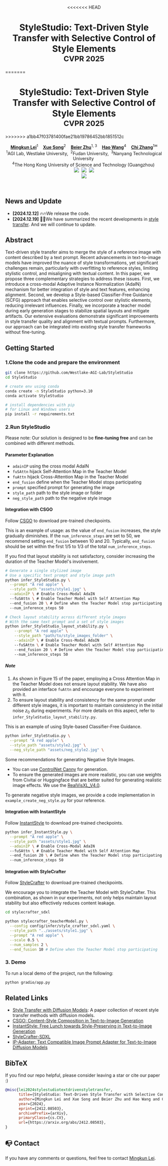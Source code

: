 <p align="center">
<<<<<<< HEAD
  <h1 align="center">
  StyleStudio: Text-Driven Style Transfer with Selective Control of Style Elements<br>
  <small>CVPR 2025</small>
  </h1>
=======
  <h1 align="center">StyleStudio: Text-Driven Style Transfer with Selective Control of Style Elements<br><small>CVPR 2025</small></h1>
>>>>>>> a1bb47f03781400fae21bb19786452bb1851512c
  <p align="center">
    <a href="https://github.com/MingkunLei"><strong>Mingkun Lei</strong></a><sup>1</sup>
    &nbsp;&nbsp;
    <a href="https://scholar.google.com/citations?user=M6CSZVsAAAAJ&hl=zh-CN&oi=ao"><strong>Xue Song</strong></a><sup>2</sup>
    &nbsp;&nbsp;
    <a href="https://beierzhu.github.io/"><strong>Beier Zhu</strong></a><sup>1, 3</sup>
    &nbsp;&nbsp;
    <a href="https://wanghao.tech/"><strong>Hao Wang</strong></a><sup>4</sup>
    &nbsp;&nbsp;
    <a href="https://icoz69.github.io/"><strong>Chi Zhang</strong></a><sup>1✉</sup>
    <br>
    <sup>1</sup>AGI Lab, Westlake University,</span>&nbsp;
    <sup>2</sup>Fudan University,</span>&nbsp;
    <sup>3</sup>Nanyang Technological University</span>&nbsp;
    <br>
    <sup>4</sup>The Hong Kong University of Science and Technology (Guangzhou)</span>&nbsp;
    <br>
    <a href='https://arxiv.org/abs/2412.08503'><img src='https://img.shields.io/badge/ArXiv-2412.08503-red'></a>&nbsp;
    <a href='https://stylestudio-official.github.io/'><img src='https://img.shields.io/badge/Project-Page-green'></a>&nbsp;
    <a href="https://huggingface.co/spaces/Westlake-AGI-Lab/StyleStudio"><img src="https://img.shields.io/badge/%F0%9F%A4%97%20Gradio%20Demo-HF-orange"></a>
    <br>
    <img src="assets/teaser.jpg">
  </p>
  <br>
</p>

## News and Update
- __[2024.12.12]__ 🔥🔥We release the code.
- __[2024.12.19]__ 📝📝We have summarized the recent developments in [style transfer](https://github.com/MingkunLei/Awesome-Style-Transfer-with-Diffusion-Models). And we will continue to update.

## Abstract
Text-driven style transfer aims to merge the style of a reference image with content described by a text prompt.  Recent advancements in text-to-image models have improved the nuance of style transformations, yet significant challenges remain, particularly with overfitting to reference styles, limiting stylistic control, and misaligning with textual content.
In this paper, we propose three complementary strategies to address these issues. First, we introduce a cross-modal Adaptive Instance Normalization (AdaIN) mechanism for better integration of style and text features, enhancing alignment. Second, we develop a Style-based Classifier-Free Guidance (SCFG) approach that enables selective control over stylistic elements, reducing irrelevant influences. Finally, we incorporate a teacher model during early generation stages to stabilize spatial layouts and mitigate artifacts. 
Our extensive evaluations demonstrate significant improvements in style transfer quality and alignment with textual prompts.  Furthermore, our approach can be integrated into existing style transfer frameworks without fine-tuning.

## Getting Started
### 1.Clone the code and prepare the environment
```bash
git clone https://github.com/Westlake-AGI-Lab/StyleStudio
cd StyleStudio

# create env using conda
conda create -n StyleStudio python=3.10
conda activate StyleStudio

# install dependencies with pip
# for Linux and Windows users
pip install -r requirements.txt
```

### 2.Run StyleStudio

Please note: Our solution is designed to be **fine-tuning free** and can be combined with different methods.

#### Parameter Explanation
- `adainIP` 
using the cross modal AdaIN
- `fuSAttn`
hijack Self-Attention Map in the Teacher Model
- `fuAttn`
hijack Cross-Attention Map in the Teacher Model
- `end_fusion`
define when the Teacher Model stops participating
- `prompt`
specified prompt for generating the image
- `style_path`
path to the style image or folder
- `neg_style_path`
path to the negative style image
#### Integration with CSGO
Follow [CSGO](https://github.com/instantX-research/CSGO) to download pre-trained checkpoints.

This is an example of usage: as the value of `end_fusion` increases, the style gradually diminishes. If the `num_inference_steps` are set to 50, we recommend setting `end_fusion` between 10 and 20. Typically, `end_fusion` should be set within the first 1/5 to 1/3 of the total `num_inference_steps`.

If you find that layout stability is not satisfactory, consider increasing the duration of the Teacher Model's involvement.

```bash
# Generate a single stylized image
# Use a specific text prompt and style image path
python infer_StyleStudio.py \
  --prompt "A red apple" \
  --style_path "assets/style1.jpg" \
  --adainIP \ # Enable Cross-Modal AdaIN
  --fuSAttn \ # Enable Teacher Model with Self Attention Map
  --end_fusion 20 \ # Define when the Teacher Model stop participating
  --num_inference_steps 50

# Check layout stability across different style images
# With the same text prompt and a set of style images
python infer_StyleStudio_layout_stability.py \
    --prompt "A red apple" \
    --style_path "path/to/style_images_folder" \
    --adainIP \ # Enable Cross-Modal AdaIN
    --fuSAttn \ # Enable Teacher Model with Self Attention Map
    --end_fusion 20 \ # Define when the Teacher Model stop participating
    --num_inference_steps 50
```

##### Note

1. As shown in Figure 15 of the paper, employing a Cross Attention Map in the Teacher Model does not ensure layout stability. We have also provided an interface `fuAttn` and encourage everyone to experiment with it.
2. To ensure layout stability and consistency for the same prompt under different style images, it is important to maintain consistency in the initial noise $z_0$ during experiments. For more details on this aspect, refer to `infer_StyleStudio_layout_stability.py`.


This is an example of using Style-based Classifier-Free Guidance. 
```bash
python infer_StyleStudio.py \
  --prompt "A red apple" \
  --style_path "assets/style2.jpg" \
  --neg_style_path "assets/neg_style2.jpg" \
```
Some recommendations for generating Negative Style Images.
- You can use [ControlNet Canny](https://huggingface.co/xinsir/controlnet-canny-sdxl-1.0) for generation.
- To ensure the generated images are more realistic, you can use weights from Civitai or Huggingface that are better suited for generating realistic image effects. We use the [RealVisXL_V4.0](https://huggingface.co/SG161222/RealVisXL_V4.0).

To generate negative style images, we provide a code implementation in `example_create_neg_style.py` for your reference.

#### Integration with InstantStyle
Follow [InstantStyle](https://github.com/instantX-research/InstantStyle) to download pre-trained checkpoints.
```bash
python infer_InstantStyle.py \
  --prompt "A red apple" \
  --style_path "assets/style1.jpg" \
  --adainIP \ # Enable Cross-Modal AdaIN
  --fuSAttn \ # Enable Teacher Model with Self Attention Map
  --end_fusion 20 \ # Define when the Teacher Model stop participating
  --num_inference_steps 50
```

#### Integration with StyleCrafter
Follow [StyleCrafter](https://github.com/GongyeLiu/StyleCrafter-SDXL) to download pre-trained checkpoints.

We encourage you to integrate the Teacher Model with StyleCrafter. This combination, as shown in our experiments, not only helps maintain layout stability but also effectively reduces content leakage.
```bash
cd stylecrafter_sdxl

python stylecrafter_teacherModel.py \
  --config config/infer/style_crafter_sdxl.yaml \
  --style_path "../assets/style1.jpg" \
  --prompt "A red apple" \
  --scale 0.5 \
  --num_samples 2 \
  --end_fusion 10 # Define when the Teacher Model stop participating
```

### 3. Demo
To run a local demo of the project, run the following:
```bash
python gradio/app.py
```


## Related Links
* [Style Transfer with Diffusion Models](https://github.com/MingkunLei/Awesome-Style-Transfer-with-Diffusion-Models): A paper collection of recent style transfer methods with diffusion models.
* [CSGO: Content-Style Composition in Text-to-Image Generation](https://github.com/instantX-research/CSGO)
* [InstantStyle: Free Lunch towards Style-Preserving in Text-to-Image Generation](https://github.com/instantX-research/InstantStyle)
* [StyleCrafter-SDXL](https://github.com/GongyeLiu/StyleCrafter-SDXL)
* [IP-Adapter: Text Compatible Image Prompt Adapter for Text-to-Image Diffusion Models](https://github.com/tencent-ailab/IP-Adapter)

## BibTeX
If you find our repo helpful, please consider leaving a star or cite our paper :)
```bibtex
@misc{lei2024stylestudiotextdrivenstyletransfer,
      title={StyleStudio: Text-Driven Style Transfer with Selective Control of Style Elements}, 
      author={Mingkun Lei and Xue Song and Beier Zhu and Hao Wang and Chi Zhang},
      year={2024},
      eprint={2412.08503},
      archivePrefix={arXiv},
      primaryClass={cs.CV},
      url={https://arxiv.org/abs/2412.08503}, 
}
```


## 📭 Contact
If you have any comments or questions, feel free to contact [Mingkun Lei](leimingkun@westlake.edu.cn).
